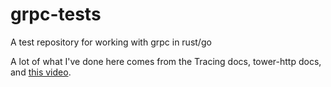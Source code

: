 # grpc-tests

A test repository for working with grpc in rust/go

A lot of what I've done here comes from the Tracing docs, tower-http docs, and
[this video](https://www.youtube.com/watch?v=kerKXChDmsE&t=883s).

